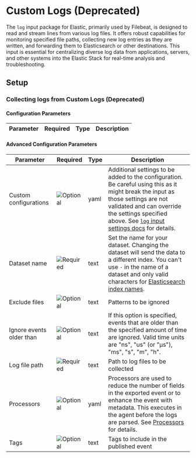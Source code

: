 # Custom Logs (Deprecated)

The `log` input package for Elastic, primarily used by Filebeat, is designed to read and stream lines from various log files. It offers robust capabilities for monitoring specified file paths, collecting new log entries as they are written,
and forwarding them to Elasticsearch or other destinations. This input is essential for centralizing diverse log data from applications, servers, and other systems into the Elastic Stack for real-time analysis and troubleshooting.


## Setup

### Collecting logs from Custom Logs (Deprecated)


#### Configuration Parameters

| Parameter |  Required | Type | Description |
| --- | --- | --- | --- |

#### Advanced Configuration Parameters

| Parameter |  Required | Type | Description |
| --- | --- | --- | --- |
| Custom configurations | ![Optional](https://img.shields.io/badge/✘-fed10c?style=flat) | yaml | Additional settings to be added to the configuration. Be careful using this as it might break the input as those settings are not validated and can override the settings specified above. See [`log` input settings docs](https://www.elastic.co/guide/en/beats/filebeat/current/filebeat-input-log.html) for details.   |
| Dataset name | ![Required](https://img.shields.io/badge/✔-93c93e?style=flat) | text | Set the name for your dataset. Changing the dataset will send the data to a different index. You can't use `-` in the name of a dataset and only valid characters for [Elasticsearch index names](https://www.elastic.co/guide/en/elasticsearch/reference/current/docs-index_.html).   |
| Exclude files | ![Optional](https://img.shields.io/badge/✘-fed10c?style=flat) | text | Patterns to be ignored  |
| Ignore events older than | ![Optional](https://img.shields.io/badge/✘-fed10c?style=flat) | text | If this option is specified, events that are older than the specified amount of time are ignored. Valid time units are "ns", "us" (or "µs"), "ms", "s", "m", "h".  |
| Log file path | ![Required](https://img.shields.io/badge/✔-93c93e?style=flat) | text | Path to log files to be collected  |
| Processors | ![Optional](https://img.shields.io/badge/✘-fed10c?style=flat) | yaml | Processors are used to reduce the number of fields in the exported event or to enhance the event with metadata. This executes in the agent before the logs are parsed. See [Processors](https://www.elastic.co/guide/en/beats/filebeat/current/filtering-and-enhancing-data.html) for details.  |
| Tags | ![Optional](https://img.shields.io/badge/✘-fed10c?style=flat) | text | Tags to include in the published event  |

